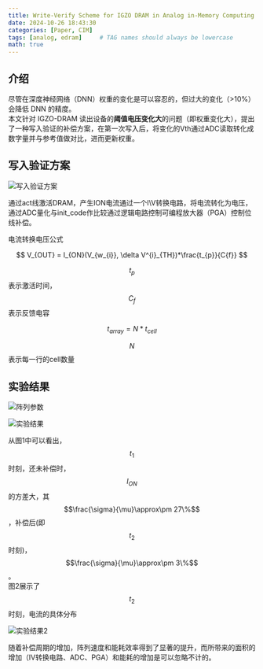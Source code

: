 ```yaml
---
title: Write-Verify Scheme for IGZO DRAM in Analog in-Memory Computing 
date: 2024-10-26 18:43:30 
categories: [Paper, CIM]
tags: [analog, edram]     # TAG names should always be lowercase
math: true
--- 
```



## 介绍

尽管在深度神经网络（DNN）权重的变化是可以容忍的，但过大的变化（>10%）会降低 DNN 的精度。  
本文针对 IGZO-DRAM 读出设备的**阈值电压变化大**的问题（即权重变化大），提出了一种写入验证的补偿方案，在第一次写入后，将变化的Vth通过ADC读取转化成数字量并与参考值做对比，进而更新权重。

## 写入验证方案 

![写入验证方案](../assets/img/paper/Write-Verify%20Scheme%20for%20IGZO%20DRAM%20in%20Analog%20in-Memory%20Computing/图1.png "写入验证方案")

通过act线激活DRAM，产生ION电流通过一个I\V转换电路，将电流转化为电压，通过ADC量化与init_code作比较通过逻辑电路控制可编程放大器（PGA）控制位线补偿。 


电流转换电压公式  

$$
V_{OUT} = I_{ON}(V_{w_{i}}, \delta V^{i}_{TH})*\frac{t_{p}}{C{f}}
$$

$$t_{p}$$表示激活时间，$$C_{f}$$表示反馈电容  
  
$$
t_{array} = N*t_{cell}
$$  

$$N$$表示每一行的cell数量

## 实验结果

![阵列参数](../assets/img/paper/Write-Verify%20Scheme%20for%20IGZO%20DRAM%20in%20Analog%20in-Memory%20Computing/图4.png "阵列参数")

![实验结果](../assets/img/paper/Write-Verify%20Scheme%20for%20IGZO%20DRAM%20in%20Analog%20in-Memory%20Computing/图2.png "实验结果")

从图1中可以看出，$$t_{1}$$时刻，还未补偿时，$$I_{ON}$$的方差大，其$$\frac{\sigma}{\mu}\approx\pm 27\%$$，补偿后(即$$t_{2}$$时刻)，$$\frac{\sigma}{\mu}\approx\pm 3\%$$。  
图2展示了$$t_{2}$$时刻，电流的具体分布

![实验结果2](../assets/img/paper/Write-Verify%20Scheme%20for%20IGZO%20DRAM%20in%20Analog%20in-Memory%20Computing/图3.png "实验结果2")
  
随着补偿周期的增加，阵列速度和能耗效率得到了显著的提升，而所带来的面积的增加（IV转换电路、ADC、PGA）和能耗的增加是可以忽略不计的。  

